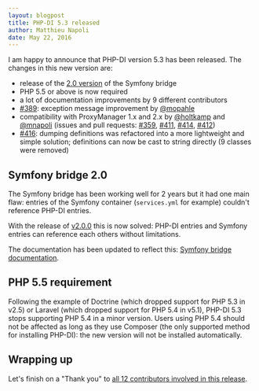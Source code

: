 ```yaml
---
layout: blogpost
title: PHP-DI 5.3 released
author: Matthieu Napoli
date: May 22, 2016
---
```


I am happy to announce that PHP-DI version 5.3 has been released. The changes in this new version are:

- release of the [2.0 version](https://github.com/PHP-DI/Symfony-Bridge/releases/tag/2.0.0) of the Symfony bridge
- PHP 5.5 or above is now required
- a lot of documentation improvements by 9 different contributors
- [#389](https://github.com/PHP-DI/PHP-DI/pull/389): exception message improvement by [@mopahle](https://github.com/mopahle)
- compatibility with ProxyManager 1.x and 2.x by [@holtkamp](https://github.com/holtkamp) and [@mnapoli](https://github.com/mnapoli) (issues and pull requests: [#359](https://github.com/PHP-DI/PHP-DI/issues/359), [#411](https://github.com/PHP-DI/PHP-DI/issues/411), [#414](https://github.com/PHP-DI/PHP-DI/pull/414), [#412](https://github.com/PHP-DI/PHP-DI/pull/412))
- [#416](https://github.com/PHP-DI/PHP-DI/pull/416): dumping definitions was refactored into a more lightweight and simple solution; definitions can now be cast to string directly (9 classes were removed)

## Symfony bridge 2.0

The Symfony bridge has been working well for 2 years but it had one main flaw: entries of the Symfony container (`services.yml` for example) couldn't reference PHP-DI entries.

With the release of [v2.0.0](https://github.com/PHP-DI/Symfony-Bridge/releases/tag/2.0.0) this is now solved: PHP-DI entries and Symfony entries can reference each others without limitations.

The documentation has been updated to reflect this: [Symfony bridge documentation](../doc/frameworks/symfony2.md).

## PHP 5.5 requirement

Following the example of Doctrine (which dropped support for PHP 5.3 in v2.5) or Laravel (which dropped support for PHP 5.4 in v5.1), PHP-DI 5.3 stops supporting PHP 5.4 in a minor version. Users using PHP 5.4 should not be affected as long as they use Composer (the only supported method for installing PHP-DI): the new version will not be installed automatically.

## Wrapping up

Let's finish on a "Thank you" to [all 12 contributors involved in this release](https://github.com/PHP-DI/PHP-DI/issues?utf8=%E2%9C%93&q=milestone%3A5.3+is%3Aclosed+).
